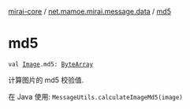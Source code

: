 [mirai-core](../index.md) / [net.mamoe.mirai.message.data](index.md) / [md5](./md5.md)

# md5

`val `[`Image`](-image/index.md)`.md5: `[`ByteArray`](https://kotlinlang.org/api/latest/jvm/stdlib/kotlin/-byte-array/index.html)

计算图片的 md5 校验值.

在 Java 使用: `MessageUtils.calculateImageMd5(image)`

